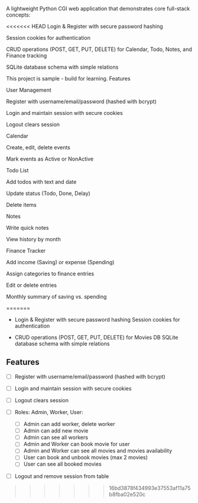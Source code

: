 A lightweight Python CGI web application that demonstrates core full-stack concepts:

<<<<<<< HEAD
Login & Register with secure password hashing

Session cookies for authentication

CRUD operations (POST, GET, PUT, DELETE) for Calendar, Todo, Notes, and Finance tracking

SQLite database schema with simple relations

This project is sample - build for learning.
Features

User Management

Register with username/email/password (hashed with bcrypt)

Login and maintain session with secure cookies

Logout clears session

Calendar

Create, edit, delete events

Mark events as Active or NonActive

Todo List

Add todos with text and date

Update status (Todo, Done, Delay)

Delete items

Notes

Write quick notes

View history by month

Finance Tracker

Add income (Saving) or expense (Spending)

Assign categories to finance entries

Edit or delete entries

Monthly summary of saving vs. spending

 
=======
- Login & Register with secure password hashing
  Session cookies for authentication

- CRUD operations (POST, GET, PUT, DELETE) for Movies DB
SQLite database schema with simple relations

## Features
- [ ] Register with username/email/password (hashed with bcrypt)  
- [ ] Login and maintain session with secure cookies  
- [ ] Logout clears session
- [ ] Roles: Admin, Worker, User:
  - [ ] Admin can add worker, delete worker
  - [ ] Admin can add new movie
  - [ ] Admin can see all workers
  - [ ] Admin and Worker can book movie for user
  - [ ] Admin and Worker can see all movies and movies availability
  - [ ] User can book and unbook movies (max 2 movies)
  - [ ] User can see all booked movies
- [ ] Logout and remove session from table


>>>>>>> 16bd3878f434993e37553af11a75b8fba02e520c

